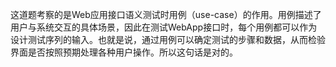 这道题考察的是Web应用接口语义测试时用例（use-case）的作用。用例描述了用户与系统交互的具体场景，因此在测试WebApp接口时，每个用例都可以作为设计测试序列的输入。也就是说，通过用例可以确定测试的步骤和数据，从而检验界面是否按照预期处理各种用户操作。所以这句话是对的。